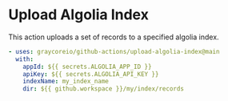 # Upload Algolia Index

This action uploads a set of records to a specified algolia index.

```yml
- uses: graycoreio/github-actions/upload-algolia-index@main
  with:
    appId: ${{ secrets.ALGOLIA_APP_ID }}
    apiKey: ${{ secrets.ALGOLIA_API_KEY }}
    indexName: my_index_name
    dir: ${{ github.workspace }}/my/index/records
```